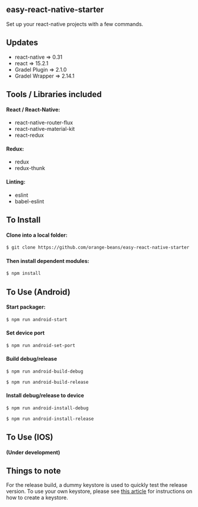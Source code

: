 ## easy-react-native-starter

Set up your react-native projects with a few commands.

## Updates

* react-native => 0.31
* react => 15.2.1
* Gradel Plugin => 2.1.0
* Gradel Wrapper => 2.14.1

## Tools / Libraries included

#### React / React-Native:
* react-native-router-flux
* react-native-material-kit
* react-redux

#### Redux:
* redux
* redux-thunk

#### Linting:
* eslint
* babel-eslint


## To Install
#### Clone into a local folder:
```bash
$ git clone https://github.com/orange-beans/easy-react-native-starter
```
#### Then install dependent modules:
```bash
$ npm install
```

## To Use (Android)
#### Start packager:
```bash
$ npm run android-start
```

#### Set device port
```bash
$ npm run android-set-port
```

#### Build debug/release
```bash
$ npm run android-build-debug
```
```bash
$ npm run android-build-release
```

#### Install debug/release to device
```bash
$ npm run android-install-debug
```
```bash
$ npm run android-install-release
```

## To Use (IOS)
#### (Under development)


## Things to note
For the release build, a dummy keystore is used to quickly test the release version.
To use your own keystore, please see [this article](https://facebook.github.io/react-native/docs/signed-apk-android.html) for instructions on how to create a keystore.
